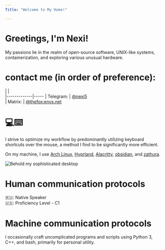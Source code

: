 ```yaml
---
Title: "Welcome to My Home!"

---
```


# Greetings, I'm Nexi!

My passions lie in the realm of open-source software, UNIX-like systems, containerization, and exploring various unusual hardware.

# contact me (in order of preference):

|             |  
|-------------|-----
| Telegram:        | [    @nexi5](https://t.me/nexi5)  
| Matrix:       |  [@thefox:envs.net](https://matrix.to/#/#thefox:envs.net)  

# 💻⌨️
I strive to optimize my workflow by predominantly utilizing keyboard shortcuts over the mouse, a method I find to be significantly more efficient.

On my machine, I use [Arch Linux](https://www.archlinux.org/), [Hyprland](https://github.com/hyprwm/Hyprland), [Alacritty](https://github.com/alacritty/alacritty), [obsidian](https://obsidian.md/), and [zathura](https://pwmt.org/projects/zathura/).


![Behold my sophisticated desktop](/desktop.png)

# Human communication protocols
 🇷🇺: Native Speaker     
 🇺🇸: Proficiency Level - C1

# Machine communication protocols 
I occasionally craft uncomplicated programs and scripts using Python 3, C++, and bash, primarily for personal utility.
